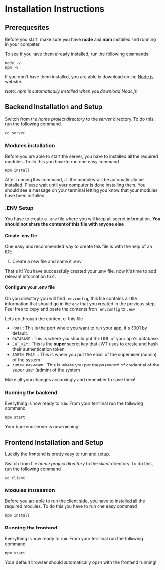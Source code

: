 # Installation Instructions

## Prerequesites
Before you start, make sure you have  **node** and **npm** installed and running in your computer.

To see if you have them already installed, run the following commands:

```
node -v
npm -v
```

If you don't have them installed, you are able to download on the [Node.js](https://nodejs.org/en/) website. 

_Note: npm is automatically installed when you download Node.js_

## Backend Installation and Setup

Switch from the _home project directory_ to the _server_ directory. To do this, run the following command
```
cd server
```

### Modules installation

Before you are able to start the server, you have to installed all the required modules. To do this you have to run one easy command
```
npm install
```
After running this command, all the modules will be automatically be installed. Please wait until your computer is done installing them. You should see a message on your terminal letting you know that your modules have been installed.

### .ENV Setup

You have to create a `.env` file where you will keep all secret information. **You should not share the content of this file with anyone else**

#### Create .env file
One easy and recommended way to create this file is with the help of an IDE. 
1. Create a new file and name it .env

That's it! You have successfully created your .env file, now it's time to add relevant information to it.

#### Configure your .env file
On you directory you will find `.envconfig`, this file contains all the information that should go in the `env` that you created in the previous step.
Feel free to copy and paste the contents fron `.envconfig` to `.env`


Lets go through the content of this file
* `PORT` : This is the port where you want to run your app, it's 3001 by default.
* `DATABASE` : This is where you should put the URL of your app's database.
* `JWT_KEY` : This is the **super** secret key that JWT uses to create and hash their authentication token.
* `ADMIN_EMAIL` : This is where you put the email of the super user (admin) of the system
* `ADMIN_PASSWORD` : This is where you put the password of credential of the super user (admin) of the system

Make all your changes accordingly and remember to save them!

### Running the backend

Everything is now ready to run. From your terminal run the following command
```
npm start
```
Your backend server is now running!

## Frontend Installation and Setup

Luckily the frontend is pretty easy to run and setup. 

Switch from the _home project directory_ to the _client_ directory. To do this, run the following command

```
cd client
```

### Modules installation

Before you are able to run the client side, you have to installed all the required modules. To do this you have to run one easy command
```
npm install
```

### Running the frontend

Everything is now ready to run. From your terminal run the following command
```
npm start
```

Your default browser should automatically open with the frontend running!
